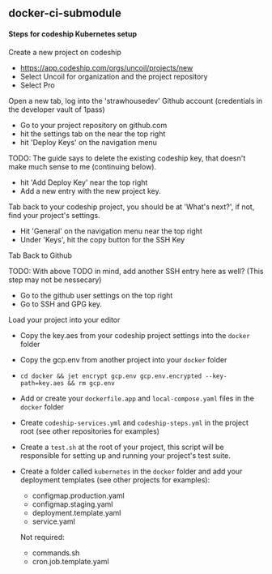## docker-ci-submodule

#### Steps for codeship Kubernetes setup

Create a new project on codeship
- https://app.codeship.com/orgs/uncoil/projects/new
- Select Uncoil for organization and the project repository
- Select Pro


Open a new tab, log into the 'strawhousedev' Github account (credentials in the developer vault of 1pass) 
- Go to your project repository on github.com
- hit the settings tab on the near the top right 
- hit 'Deploy Keys' on the navigation menu

TODO: The guide says to delete the existing codeship key, that doesn't make much sense to me (continuing below).

- hit 'Add Deploy Key' near the top right
- Add a new entry with the new project key.


Tab back to your codeship project, you should be at 'What's next?', if not, find your project's settings.
- Hit 'General' on the navigation menu near the top right
- Under 'Keys', hit the copy button for the SSH Key 


Tab Back to Github

TODO: With above TODO in mind, add another SSH entry here as well? (This step may not be nessecary)

- Go to the github user settings on the top right
- Go to SSH and GPG key.


Load your project into your editor
- Copy the key.aes from your codeship project settings into the `docker` folder
- Copy the gcp.env from another project into your `docker` folder
- `cd docker && jet encrypt gcp.env gcp.env.encrypted --key-path=key.aes && rm gcp.env`
- Add or create your `dockerfile.app` and `local-compose.yaml` files in the `docker` folder
- Create `codeship-services.yml` and `codeship-steps.yml` in the project root (see other repositories for examples)
- Create a `test.sh` at the root of your project, this script will be responsible for setting up and running your project's test suite.
- Create a folder called `kubernetes` in the `docker` folder and add your deployment templates (see other projects for examples):
  - configmap.production.yaml
  - configmap.staging.yaml
  - deployment.template.yaml
  - service.yaml

  Not required:
  - commands.sh
  - cron.job.template.yaml

